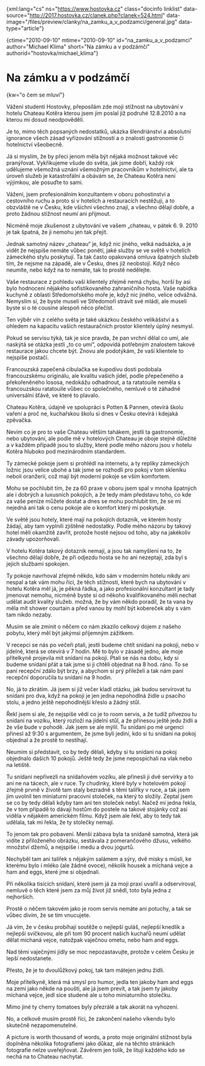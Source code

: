 
{xml:lang="cs" ns="https://www.hostovka.cz" class="docinfo linklist" data-source="http://2017.hostovka.cz/clanek.php?clanek=524.html" data-image="/files/preview/clanky/na\_zamku\_a\_v\_podzamci/general.jpg" data-type="article"}

{ctime="2010-09-10" mtime="2010-09-10" id="na\_zamku\_a\_v\_podzamci" author="Michael Klíma" short="Na zámku a v podzámčí" authorid="hostovka/michael_klima"}

# Na zámku a v podzámčí

<!-- generated attribute kw by user_udpatekw.sh on 2020-04-25, do not edit -->

{kw="o čem se mluví"}

Vážení studenti Hostovky, přeposílám zde moji stížnost na ubytování v hotelu Chateau Kotěra kterou jsem jim poslal již podruhé 12.8.2010 a na kterou mi dosud neodpověděli.

Je to, mimo těch popsaných nedostatků, ukázka šlendriánství a absolutní ignorance všech zásad vyřizování stížností a o znalosti gastronomie či hotelnictví všeobecně.

Já si myslím, že by přeci jenom měla být nějaká možnost takové věc pranýřovat. Vykřikujeme všude do světa, jak jsme dobří, každý rok udělujeme všemožná uznání všemožným pracovníkům v hotelnictví, ale ta úroveň služeb je katastrofální a obávám se, že Chateau Kotěra není výjimkou, ale posuďte to sami.

Vážení, jsem profesionálním konzultantem v oboru pohostinství a cestovního ruchu a proto si v hotelích a restauracích nestěžuji, a to obzvláště ne v Česku, kde všichni všechno znají, a všechno dělají dobře, a proto žádnou stížnost neumí ani přijmout.

Nicméně moje zkušenost z ubytování ve vašem „chateau, v pátek 6. 9. 2010 je tak špatná, že ji nemohu jen tak přejít.

Jednak samotný název „chateau“ je, když nic jiného, velká nadsázka, a je vidět že nejspíše nemáte vůbec ponětí, jaké služby se ve světě v hotelích zámeckého stylu poskytují. Ta tak často opakovaná omluva špatných služeb tím, že nejsme na západě, ale v Česku, dnes již neobstojí. Když něco neumíte, nebo když na to nemáte, tak to prostě nedělejte.

Vaše restaurace z pohledu vaši klientely zřejmě nemá chybu, horší by asi bylo hodnocení nějakého sofistikovaného zahraničního hosta. Vaše nabídka kuchyně z oblasti Středomořského moře je, když nic jiného, velice odvážná. Nemyslím si, že byste museli ve Středomoří strávit své mládí, ale museli byste si o té cousine alespoň něco přečíst.

Ten výběr vín z celého světa je také ukázkou českého velikášství a s ohledem na kapacitu vašich restauračních prostor klientely úplný nesmysl.

Pokud se servisu týká, tak je sice pravda, že pan vrchní dělal co umí, ale naskýtá se otázka jestli „to co umí“, odpovídá potřebným znalostem takové restaurace jakou chcete být. Znovu ale podotýkám, že vaší klientele to nejspíše postačí.

Francouzská zapečená cibulačka se kupodivu dosti podobala francouzskému originálu, ale kvalitu vašich jídel, podle přepečeného a překořeněného lososa, nedokážu odhadnout, a ta ratatouile neměla s francouzskou ratatouile vůbec co společného, nemluvě o té záhadné universální šťávě, ve které to plavalo.

Chateau Kotěra, údajně ve spolupráci s Potten & Pannen, otevírá školu vaření a proč ne, kuchařskou školu si dnes v Česku otevírá i kdejaká zpěvačka. 

Nevím co je pro to vaše Chateau větším tahákem, jestli ta gastronomie, nebo ubytování, ale podle mě v hotelových Chateau je oboje stejně důležité a v každém případě jsou to služby, které podle mého názoru jsou v hotelu Kotěra hluboko pod mezinárodním standardem.

Ty zámecké pokoje jsem si prohlédl na internetu, a ty repliky zámeckých ložnic jsou velice ubohé a tak jsme se rozhodli pro pokoj v tom skleníku neboli oranžerii, což mají být moderní pokoje se vším komfortem.

Mohu se pochlubit tím, že za 60 praxe v oboru jsem spal v mnoha špatných ale i dobrých a luxusních pokojích, a že tedy mám představu toho, co kde za vaše peníze můžete dostat a dnes se mohu pochlubit tím, že se mi nejedná ani tak o cenu pokoje ale o komfort který mi poskytuje.

Ve světě jsou hotely, které mají na pokojích dotazník, ve kterém hosty žádají, aby tam vyplnili zjištěné nedostatky. Podle mého názoru by takový hotel měli okamžitě zavřít, protože hosté nejsou od toho, aby na jakékoliv závady upozorňovali.

V hotelu Kotěra takový dotazník nemají, a jsou tak namyšlení na to, že všechno dělají dobře, že při odjezdu hosta se ho ani nezeptají, zda byl s jejich službami spokojen.

Ty pokoje navrhoval zřejmě někdo, kdo sám v moderním hotelu nikdy ani nespal a tak vám mohu říci, že těch stížností, které bych na ubytování v hotelu Kotěra měl já, je pěkná řádka, a jako profesionální konzultant je tady jmenovat nemohu, nicméně byste si od někoho kvalifikovaného měli nechat udělat audit kvality služeb. možná, že by vám někdo poradil, že ta vana by měla mít shower courtain a před vanou by mohl být kobereček aby s vám tam nikdo nezaby.

Musím se ale zmínit o něčem co nám zkazilo celkový dojem z našeho pobytu, který měl být jakýmsi příjemným zážitkem.

V recepci se nás po večeři ptali, jestli budeme chtít snídani na pokoji, nebo v jídelně, která se otevírá v 7 hodin. Mě to bylo v zásadě jedno, ale moje přítelkyně projevila mít snídaní na pokoji. Ptali se nás na dobu, kdy si budeme snídaní přát a tak jsme si ji chtěli objednat na 8 hod. ráno. To se paní recepční zdálo být brzy, a abychom si prý přileželi a tak nám paní recepční doporučila tu snídaní na 9 hodin.

No, já to zkrátím. Já jsem si již večer kladl otázku, jak budou servírovat tu snídani pro dva, když na pokoji je jen jedna nepohodlná židle u psacího stolu, a jedno ještě nepohodlnější křeslo a žádný stůl.

Řekl jsem si ale, že nejspíše vědí co je to room servis, a že tudíž přivezou tu snídani na vozíku, který rozloží na jídelní stůl, a že přinesou ještě jedu židli a že vše bude v pohodě. Jak jsem se ale mýlil. Tu snídani po mé urgenci přinesl až 9:30 s argumentem, že jsme byli jediní, kdo si tu snídani na pokoj objednal a že prostě to nestíhají. 

Neumím si představit, co by tedy dělali, kdyby si tu snídani na pokoj objednalo daších 10 pokojů. Ještě tedy že jsme nepospíchali na vlak nebo na letiště.

Tu snídani nepřivezli na snídaňovém vozíku, ale přinesli ji dvě servírky a to ani ne na tácech, ale v ruce. Ty chudinky, které byly v hotelovém pokoji zřejmě prvně v životě tam staly bezradně s těmi talířky v ruce, a tak jsem jim uvolnil ten miniaturní pracovní stoleček, na který to složily. Zeptal jsem se co by tedy dělali kdyby tam ani ten stoleček nebyl. Načež mi jedna řekla, že v tom případě to dávají hostům do postele na takové stojánky což asi viděla v nějakém americkém filmu. Když jsem ale řekl, aby to tedy tak udělala, tak mi řekla, že ty stolečky nemají.

To jenom tak pro pobavení. Menší zábava byla ta snídaně samotná, která jak vidíte z přiloženého obrázku, sestávala z pomerančového džusu, velkého množství džemů, a nejspíše i medu a dvou jogurtů.

Nechyběl tam ani talířek s nějakým salámem a sýry, dvě misky s müsli, ke kterému bylo i mléko (ale žádné ovoce), několik housek a míchaná vejce a ham and eggs, které jme si objednali.

Při několika tisících snídaní, které jsem já za moji praxi uvařil a odservíroval, nemluvě o těch které jsem za můj život již snědl, toto byla jedna z nejhorších.

Prostě o něčem takovém jako je room servis nemáte ani potuchy, a tak se vůbec divím, že se tím vnucujete.

Já vím, že v česku probíhají soutěže o nejlepší guláš, nejlepší knedlík a nejlepší svíčkovou, ale při tom 90 procent našich kuchařů neumí udělat dělat míchaná vejce, natožpak vaječnou ometu, nebo ham and eggs.

Nad těmi vaječnými jídly se moc nepozastavujte, protože v celém Česku je lepší nedostanete.

Přesto, že je to dvoulůžkový pokoj, tak tam mátejen jednu židli.

Moje přítelkyně, která má smysl pro humor, jedla ten jakoby ham and eggs na zemi jako někde na poušti, ale já jsem prevít, a tak jsem ty jakoby míchaná vejce, jedl sice studené ale u toho miniaturního stolečku.

Mimo jiné ty cherry tomatoes byly přezrálé a tak akorát na vyhození.

No, a celkově musím prostě říci, že zakončení našeho víkendu bylo skutečně nezapomenutelné.

A picture is worth thousand of words, a proto moje originální stížnost byla doplněna několika fotografiemi jako důkaz, ale na těchto stránkách fotografie nelze uveřejňovat. Závěrem jen tolik, že lituji každého kdo se nechá na to Chateau nachytat.

